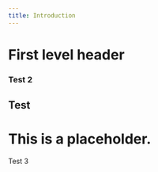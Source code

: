 ```yaml
---
title: Introduction
---
```



First level header
==================

### Test 2

## Test

# This is a placeholder.

Test 3
